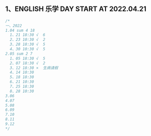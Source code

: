 <a name="1"></a>
## 1、ENGLISH 乐学 DAY START AT 2022.04.21
```JavaScript
/*
一、2022
1.04 sum 4 18
  1、21 18:30 √  6
  2、23 10:30 √  2
  3、28 18:30 √  5
  4、30 10:30 √  5
2.05 sum 2 7
  1、05 18:30 √  5
  2、07 18:30 √  2
  3、12 18:30 ×  生病请假
  4、14 10:30
  5、18 18:30
  6、21 10:30
  7、25 18:30
  8、28 10:30
3.06
4.07
5.08
6.09
7.10
8.11
9.12
*/
```